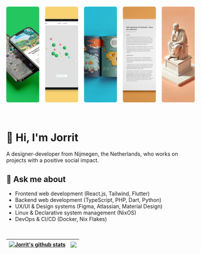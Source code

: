 <br>

<div align="center">
  <a href="https://jorritvanderheide.com">
    <img src="banner.webp"/>
  </a>
</div>

<br>

<br>

# 👋 Hi, I'm Jorrit
A designer-developer from Nijmegen, the Netherlands, who works on projects with a positive social impact.

## 💬 Ask me about
- Frontend web development (React.js, Tailwind, Flutter)
- Backend web development (TypeScript, PHP, Dart, Python)
- UX/UI & Design systems (Figma, Atlassian, Material Design)
- Linux & Declarative system management (NixOS)
- DevOps & CI/CD (Docker, Nix Flakes)

<!--
## 📅 Hobbies
- 

## 💻 Current projects
- 

## 📚 Learning
- 3D modeling
- Ham radio
- PCB design
-->

<br>

| <a href="https://github.com/jorritvanderheide/github-readme-stats"><img align="center" src="https://github-readme-stats-one-sigma-56.vercel.app/api?username=jorritvanderheide&show_icons=true&hide_rank=true&hide=stars&line_height=32&include_all_commits=true&theme=shadow_blue&hide_border=true" alt="Jorrit's github stats" /></a> | <a href="https://github.com/jorritvanderheide/github-readme-stats"><img align="center" src="https://github-readme-stats-one-sigma-56.vercel.app/api/top-langs/?username=jorritvanderheide&theme=shadow_blue&hide_border=true&langs_count=4&hide_title=true&hide=html,css,scss,processing,c%2B%2B,cmake&size_weight=0.5&count_weight=0.5" /></a> |
| ------------- | ------------- |
